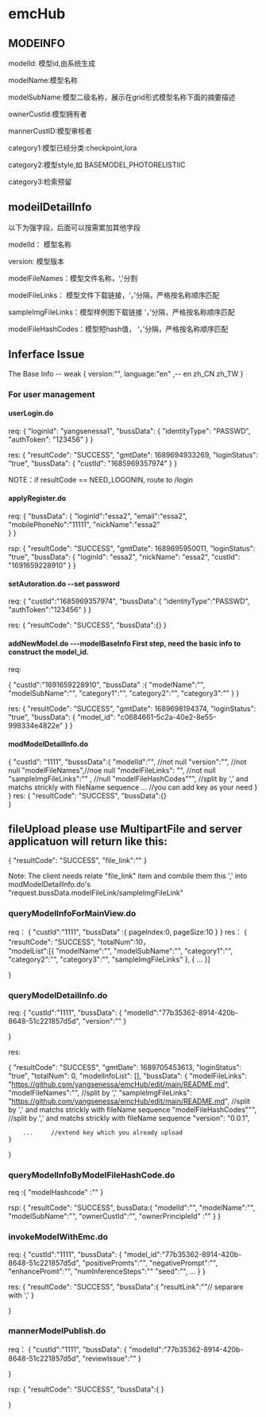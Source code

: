 # emcHub
## MODEINFO

modelId: 模型id,由系统生成

modelName:模型名称

modelSubName:模型二级名称，展示在grid形式模型名称下面的摘要描述

ownerCustId:模型拥有者

mannerCustID:模型审核者

category1:模型已经分类:checkpoint,lora

category2:模型style,如 BASEMODEL,PHOTORELISTIIC

category3:检索预留


## modeilDetailInfo

以下为强字段，后面可以按需累加其他字段

modelId： 模型名称

version: 模型版本

modelFileNames：模型文件名称，','分割

modelFileLinks： 模型文件下载链接，‘，’分隔，严格按名称顺序匹配

sampleImgFileLinks：模型样例图下载链接 ‘，’分隔，严格按名称顺序匹配

modelFileHashCodes：模型短hash值， ‘，’分隔，严格按名称顺序匹配




## Inferface Issue
The Base Info -- weak
{
    version:"",
    language:"en" ,-- en zh_CN  zh_TW
}

### For user management
#### userLogin.do

req:
{
    "loginId": "yangsenessa1",
	  "bussData": {
		    "identityType": "PASSWD",
		    "authToken": "123456"
	}
}


res:
{
    "resultCode": "SUCCESS",
    "gmtDate": 1689694933269,
    "loginStatus": "true",
    "bussData": {
        "custId": "1685969357974"
    }
}

NOTE：if resultCode == NEED_LOGONIN, route to /login

#### applyRegister.do
req:
{
    "bussData": {
	"loginId":"essa2",
        "email":"essa2",
        "mobilePhoneNo":"11111",
        "nickName":"essa2"        
	}
}



rsp:
{
    "resultCode": "SUCCESS",
    "gmtDate": 1689695950011,
    "loginStatus": "true",
    "bussData": {
        "loginId": "essa2",
        "nickName": "essa2",
        "custId": "1691659228910"
    }
}


#### setAutoration.do --set password 

req:
{
    "custId":"1685969357974",
    "bussData":{
        "identityType":"PASSWD",
        "authToken":"123456"
    }
}


res:
{
    "resultCode": "SUCCESS",
    "bussData":{}
}

#### addNewModel.do   ---modelBaseInfo First step, need the basic info to construct the model_id.
req:

{
    "custId":"1691659228910",
    "bussData" :{
       "modelName":"",
       "modelSubName":"",
       "category1":"",
       "category2":"",
       "category3":""
    }
}

res:
{
    "resultCode": "SUCCESS",
    "gmtDate": 1689698194374,
    "loginStatus": "true",
    "bussData": {
        "model_id": "c0684661-5c2a-40e2-8e55-998334e4822e"
    }
}

#### modModelDetailInfo.do 
{
     "custId": "1111",
     "busssData":{
         "modelId":"",   //not null
         "version":"",   //not null
	 "modelFileNames",//noe null
         "modelFileLinks": "",  //not null
         "sampleImgFileLinks":"" , //null
	 "modelFileHashCodes""", //split by ',' and matchs strickly with fileName sequence
	 ...                     //you can add key as your need
     }
}
res:
{
     "resultCode": "SUCCESS",
      "bussData":{}    
}
## fileUpload please use MultipartFile and server applicatuon will return like this:
{
     "resultCode": "SUCCESS",
     "file_link":""
}

Note:
The client needs relate "file_link" item and combile them this ',' into modModelDetailInfo.do's "request.bussData.modelFileLink/sampleImgFileLink"  

### queryModelInfoForMainView.do
req：
{
    "custId":"1111",
    "bussData" :{
        pageIndex:0,
        pageSize:10
    }
}
res：
{
    "resultCode": "SUCCESS",
     "totalNum":10，     
     "modelList":[{
              "modelName":"",
              "modelSubName":"",
              "category1":"",
              "category2":"",
              "category3":"",
              "sampleImgFileLinks"
        },
        {
           ...
        }] 
           
}

### queryModelDetailInfo.do

req:
{
    "custId":"1111",
    "bussData": {
        "modelId":"77b35362-8914-420b-8648-51c221857d5d",
	"version":""
    }

}

res:

{
    "resultCode": "SUCCESS",
    "gmtDate": 1689705453613,
    "loginStatus": "true",
    "totalNum": 0,
    "modelInfoList": [],
    "bussData": {
        "modelFileLinks": "https://github.com/yangsenessa/emcHub/edit/main/README.md",
	"modelFileNames":"", //split by ','
        "sampleImgFileLinks": "https://github.com/yangsenessa/emcHub/edit/main/README.md", //split by ',' and matchs strickly with fileName sequence
	"modelFileHashCodes""", //split by ',' and matchs strickly with fileName sequence
        "version": "0.0.1",
	
        ...     //extend key which you already upload 
    }
}

### queryModelInfoByModelFileHashCode.do
req :{
    "modelHashcode" :""
}

rsp: {
      "resultCode": "SUCCESS",
      bussData:{
          "modelId":"",
          "modelName":"",
          "modelSubName":"",
          "ownerCustId":"",
          "ownerPrincipleId" :""
      }
}


### invokeModelWithEmc.do
req:
{
     "custId":"1111",
      "bussData": {
         "model_id":"77b35362-8914-420b-8648-51c221857d5d",
         "positivePromts":"",
         "negativePrompt":"",
         "enhancePromt":"",
         "numInferenceSteps":""
         "seed":"",
         ...
    }
}

res:
{
      "resultCode": "SUCCESS",
      "bussData":{
          "resultLink":""// separare with ','
      }

}

### mannerModelPublish.do
req：
{
    "custId":"1111",
    "bussData": {
        "modelId":"77b35362-8914-420b-8648-51c221857d5d",
	"reviewIssue":""
    }

}

rsp:
{
      "resultCode": "SUCCESS",
      "bussData":{
      }

}












